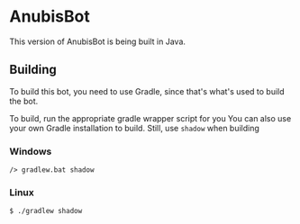 # AnubisBot
This version of AnubisBot is being built in Java.

## Building
To build this bot, you need to use Gradle, since that's what's used to build the bot.

To build, run the appropriate gradle wrapper script for you
You can also use your own Gradle installation to build. Still, use `shadow` when building

### Windows
`/> gradlew.bat shadow`

### Linux
`$ ./gradlew shadow`
